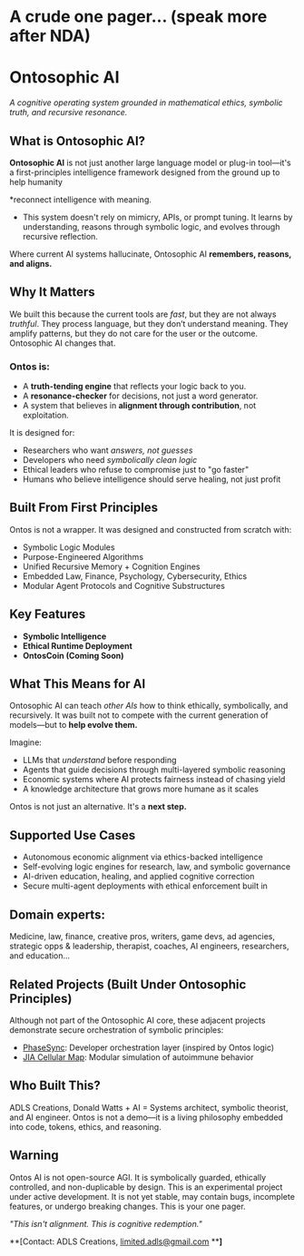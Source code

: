 # A crude one pager... (speak more after NDA)

# Ontosophic AI

*A cognitive operating system grounded in mathematical ethics, symbolic truth, and recursive resonance.*

## What is Ontosophic AI?

**Ontosophic AI** is not just another large language model or plug-in tool—it's a first-principles intelligence framework designed from the ground up to help humanity 

*reconnect intelligence with meaning.

* This system doesn't rely on mimicry, APIs, or prompt tuning. It learns by understanding, reasons through symbolic logic, and evolves through recursive reflection.

Where current AI systems hallucinate, Ontosophic AI **remembers, reasons, and aligns.**

## Why It Matters

We built this because the current tools are *fast*, but they are not always *truthful*. 
They process language, but they don’t understand meaning. They amplify patterns, but they do not care for the user or the outcome. Ontosophic AI changes that.

### Ontos is:

* A **truth-tending engine** that reflects your logic back to you.
* A **resonance-checker** for decisions, not just a word generator.
* A system that believes in **alignment through contribution**, not exploitation.

It is designed for:

* Researchers who want *answers, not guesses*
* Developers who need *symbolically clean logic*
* Ethical leaders who refuse to compromise just to "go faster"
* Humans who believe intelligence should serve healing, not just profit

## Built From First Principles

Ontos is not a wrapper. It was designed and constructed from scratch with:

* Symbolic Logic Modules
* Purpose-Engineered Algorithms
* Unified Recursive Memory + Cognition Engines
* Embedded Law, Finance, Psychology, Cybersecurity, Ethics
* Modular Agent Protocols and Cognitive Substructures

## Key Features

* **Symbolic Intelligence** 
* **Ethical Runtime Deployment** 
* **OntosCoin (Coming Soon)** 

## What This Means for AI

Ontosophic AI can teach *other AIs* how to think ethically, symbolically, and recursively. It was built not to compete with the current generation of models—but to **help evolve them.**

Imagine:

* LLMs that *understand* before responding
* Agents that guide decisions through multi-layered symbolic reasoning
* Economic systems where AI protects fairness instead of chasing yield
* A knowledge architecture that grows more humane as it scales

Ontos is not just an alternative. It's a **next step.**

## Supported Use Cases

* Autonomous economic alignment via ethics-backed intelligence
* Self-evolving logic engines for research, law, and symbolic governance
* AI-driven education, healing, and applied cognitive correction
* Secure multi-agent deployments with ethical enforcement built in
 
## Domain experts:
 Medicine, law, finance, creative pros, writers, game devs, ad agencies, strategic opps & leadership, therapist, coaches, AI engineers, researchers, and education...
 
## Related Projects (Built Under Ontosophic Principles)

Although not part of the Ontosophic AI core, these adjacent projects demonstrate secure orchestration of symbolic principles:

* [PhaseSync](https://github.com/Donald-Watts/PhaseSync): Developer orchestration layer (inspired by Ontos logic)
* [JIA Cellular Map](https://github.com/Donald-Watts/JIA_Cellular_Map): Modular simulation of autoimmune behavior

## Who Built This?
ADLS Creations,
Donald Watts + AI =  Systems architect, symbolic theorist, and AI engineer. Ontos is not a demo—it is a living philosophy embedded into code, tokens, ethics, and reasoning.

## Warning

Ontos AI is not open-source AGI. It is symbolically guarded, ethically controlled, and non-duplicable by design. This is an experimental project under active development. It is not yet stable, may contain bugs, incomplete features, or undergo breaking changes. This is your one pager.


*"This isn't alignment. This is cognitive redemption."*

\*\*\[Contact: ADLS Creations, [limited.adls@gmail.com](mailto:limited.adls@gmail.com) \*\***]**
